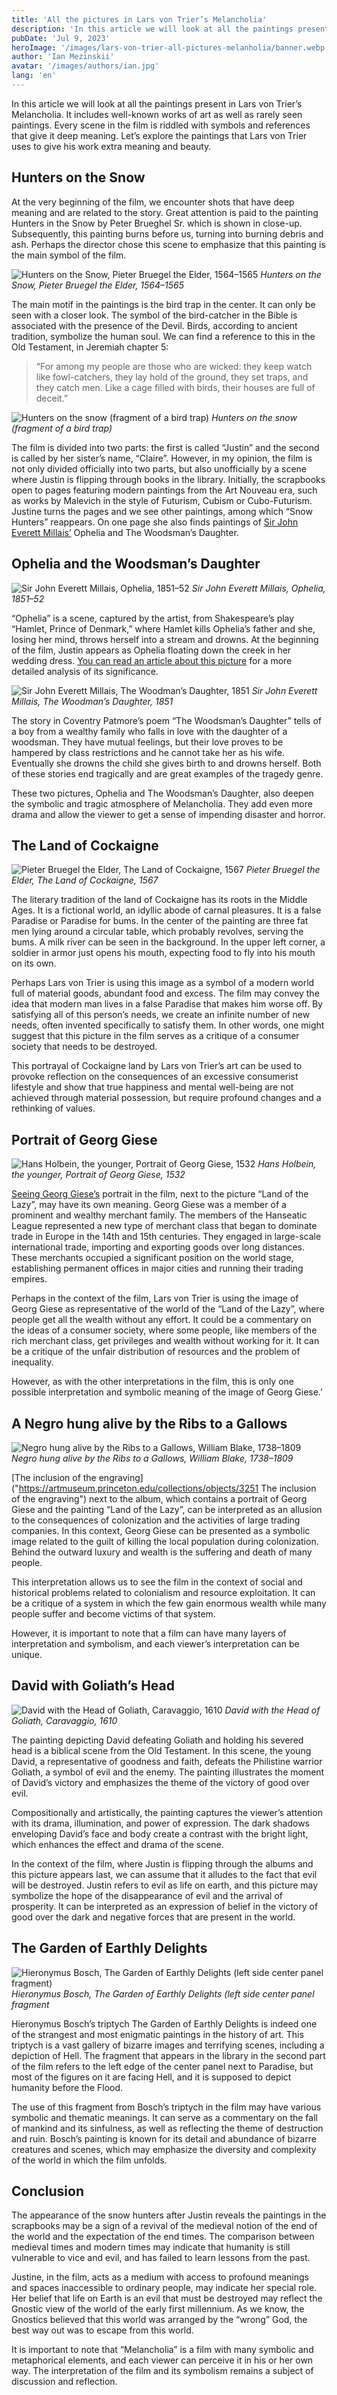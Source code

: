 ```yaml
---
title: 'All the pictures in Lars von Trier’s Melancholia'
description: 'In this article we will look at all the paintings present in Lars von Trier’s Melancholia.'
pubDate: 'Jul 9, 2023'
heroImage: '/images/lars-von-trier-all-pictures-melanholia/banner.webp'
author: 'Ian Mezinskii'
avatar: '/images/authors/ian.jpg'
lang: 'en'
---
```


In this article we will look at all the paintings present in Lars von Trier’s Melancholia. It includes well-known works of art as well as rarely seen paintings. Every scene in the film is riddled with symbols and references that give it deep meaning. Let’s explore the paintings that Lars von Trier uses to give his work extra meaning and beauty.

## Hunters on the Snow

At the very beginning of the film, we encounter shots that have deep meaning and are related to the story. Great attention is paid to the painting Hunters in the Snow by Peter Brueghel Sr. which is shown in close-up. Subsequently, this painting burns before us, turning into burning debris and ash. Perhaps the director chose this scene to emphasize that this painting is the main symbol of the film.

![Hunters on the Snow, Pieter Bruegel the Elder, 1564–1565](/images/lars-von-trier-all-pictures-melanholia/hunters_on_snow.webp)
*Hunters on the Snow, Pieter Bruegel the Elder, 1564–1565*

The main motif in the paintings is the bird trap in the center. It can only be seen with a closer look. The symbol of the bird-catcher in the Bible is associated with the presence of the Devil. Birds, according to ancient tradition, symbolize the human soul. We can find a reference to this in the Old Testament, in Jeremiah chapter 5:

>“For among my people are those who are wicked: they keep watch like fowl-catchers, they lay hold of the ground, they set traps, and they catch men. Like a cage filled with birds, their houses are full of deceit.”

![Hunters on the snow (fragment of a bird trap)](/images/lars-von-trier-all-pictures-melanholia/trap.webp)
*Hunters on the snow (fragment of a bird trap)*

The film is divided into two parts: the first is called “Justin” and the second is called by her sister’s name, “Claire”. However, in my opinion, the film is not only divided officially into two parts, but also unofficially by a scene where Justin is flipping through books in the library. Initially, the scrapbooks open to pages featuring modern paintings from the Art Nouveau era, such as works by Malevich in the style of Futurism, Cubism or Cubo-Futurism. Justine turns the pages and we see other paintings, among which “Snow Hunters” reappears. On one page she also finds paintings of [Sir John Everett Millais’](https://en.wikipedia.org/wiki/John_Everett_Millais "Sir John Everett Millais’") Ophelia and The Woodsman’s Daughter.

## Ophelia and the Woodsman’s Daughter

![Sir John Everett Millais, Ophelia, 1851–52](/images/lars-von-trier-all-pictures-melanholia/ophelia.webp)
*Sir John Everett Millais, Ophelia, 1851–52*

“Ophelia” is a scene, captured by the artist, from Shakespeare’s play “Hamlet, Prince of Denmark,” where Hamlet kills Ophelia’s father and she, losing her mind, throws herself into a stream and drowns. At the beginning of the film, Justin appears as Ophelia floating down the creek in her wedding dress. [You can read an article about this picture](https://smarthistory.org/millais-ophelia/ "You can read an article about this picture") for a more detailed analysis of its significance.

![Sir John Everett Millais, The Woodman’s Daughter, 1851](/images/lars-von-trier-all-pictures-melanholia/dauther.webp)
*Sir John Everett Millais, The Woodman’s Daughter, 1851*

The story in Coventry Patmore’s poem “The Woodsman’s Daughter” tells of a boy from a wealthy family who falls in love with the daughter of a woodsman. They have mutual feelings, but their love proves to be hampered by class restrictions and he cannot take her as his wife. Eventually she drowns the child she gives birth to and drowns herself. Both of these stories end tragically and are great examples of the tragedy genre.

These two pictures, Ophelia and The Woodsman’s Daughter, also deepen the symbolic and tragic atmosphere of Melancholia. They add even more drama and allow the viewer to get a sense of impending disaster and horror.

## The Land of Cockaigne

![Pieter Bruegel the Elder, The Land of Cockaigne, 1567](/images/lars-von-trier-all-pictures-melanholia/land.webp)
*Pieter Bruegel the Elder, The Land of Cockaigne, 1567*

The literary tradition of the land of Cockaigne has its roots in the Middle Ages. It is a fictional world, an idyllic abode of carnal pleasures. It is a false Paradise or Paradise for bums. In the center of the painting are three fat men lying around a circular table, which probably revolves, serving the bums. A milk river can be seen in the background. In the upper left corner, a soldier in armor just opens his mouth, expecting food to fly into his mouth on its own.

Perhaps Lars von Trier is using this image as a symbol of a modern world full of material goods, abundant food and excess. The film may convey the idea that modern man lives in a false Paradise that makes him worse off. By satisfying all of this person’s needs, we create an infinite number of new needs, often invented specifically to satisfy them. In other words, one might suggest that this picture in the film serves as a critique of a consumer society that needs to be destroyed.

This portrayal of Cockaigne land by Lars von Trier’s art can be used to provoke reflection on the consequences of an excessive consumerist lifestyle and show that true happiness and mental well-being are not achieved through material possession, but require profound changes and a rethinking of values.

## Portrait of Georg Giese

![Hans Holbein, the younger, Portrait of Georg Giese, 1532](/images/lars-von-trier-all-pictures-melanholia/giese.webp)
*Hans Holbein, the younger, Portrait of Georg Giese, 1532*

[Seeing Georg Giese’s](https://en.wikipedia.org/wiki/Portrait_of_Georg_Giese "Seeing Georg Giese’s") portrait in the film, next to the picture “Land of the Lazy”, may have its own meaning. Georg Giese was a member of a prominent and wealthy merchant family. The members of the Hanseatic League represented a new type of merchant class that began to dominate trade in Europe in the 14th and 15th centuries. They engaged in large-scale international trade, importing and exporting goods over long distances. These merchants occupied a significant position on the world stage, establishing permanent offices in major cities and running their trading empires.

Perhaps in the context of the film, Lars von Trier is using the image of Georg Giese as representative of the world of the “Land of the Lazy”, where people get all the wealth without any effort. It could be a commentary on the ideas of a consumer society, where some people, like members of the rich merchant class, get privileges and wealth without working for it. It can be a critique of the unfair distribution of resources and the problem of inequality.

However, as with the other interpretations in the film, this is only one possible interpretation and symbolic meaning of the image of Georg Giese.’

## A Negro hung alive by the Ribs to a Gallows

![Negro hung alive by the Ribs to a Gallows, William Blake, 1738–1809](/images/lars-von-trier-all-pictures-melanholia/negro.webp)
*Negro hung alive by the Ribs to a Gallows, William Blake, 1738–1809*

[The inclusion of the engraving]("https://artmuseum.princeton.edu/collections/objects/3251 The inclusion of the engraving") next to the album, which contains a portrait of Georg Giese and the painting “Land of the Lazy”, can be interpreted as an allusion to the consequences of colonization and the activities of large trading companies. In this context, Georg Giese can be presented as a symbolic image related to the guilt of killing the local population during colonization. Behind the outward luxury and wealth is the suffering and death of many people.

This interpretation allows us to see the film in the context of social and historical problems related to colonialism and resource exploitation. It can be a critique of a system in which the few gain enormous wealth while many people suffer and become victims of that system.

However, it is important to note that a film can have many layers of interpretation and symbolism, and each viewer’s interpretation can be unique.

## David with Goliath’s Head

![David with the Head of Goliath, Caravaggio, 1610](/images/lars-von-trier-all-pictures-melanholia/david.webp)
*David with the Head of Goliath, Caravaggio, 1610*

The painting depicting David defeating Goliath and holding his severed head is a biblical scene from the Old Testament. In this scene, the young David, a representative of goodness and faith, defeats the Philistine warrior Goliath, a symbol of evil and the enemy. The painting illustrates the moment of David’s victory and emphasizes the theme of the victory of good over evil.

Compositionally and artistically, the painting captures the viewer’s attention with its drama, illumination, and power of expression. The dark shadows enveloping David’s face and body create a contrast with the bright light, which enhances the effect and drama of the scene.

In the context of the film, where Justin is flipping through the albums and this picture appears last, we can assume that it alludes to the fact that evil will be destroyed. Justin refers to evil as life on earth, and this picture may symbolize the hope of the disappearance of evil and the arrival of prosperity. It can be interpreted as an expression of belief in the victory of good over the dark and negative forces that are present in the world.

## The Garden of Earthly Delights

![Hieronymus Bosch, The Garden of Earthly Delights (left side center panel fragment)](/images/lars-von-trier-all-pictures-melanholia/garden.webp)
*Hieronymus Bosch, The Garden of Earthly Delights (left side center panel fragment*

Hieronymus Bosch’s triptych The Garden of Earthly Delights is indeed one of the strangest and most enigmatic paintings in the history of art. This triptych is a vast gallery of bizarre images and terrifying scenes, including a depiction of Hell. The fragment that appears in the library in the second part of the film refers to the left edge of the center panel next to Paradise, but most of the figures on it are facing Hell, and it is supposed to depict humanity before the Flood.

The use of this fragment from Bosch’s triptych in the film may have various symbolic and thematic meanings. It can serve as a commentary on the fall of mankind and its sinfulness, as well as reflecting the theme of destruction and ruin. Bosch’s painting is known for its detail and abundance of bizarre creatures and scenes, which may emphasize the diversity and complexity of the world in which the film unfolds.

## Conclusion

The appearance of the snow hunters after Justin reveals the paintings in the scrapbooks may be a sign of a revival of the medieval notion of the end of the world and the expectation of the end times. The comparison between medieval times and modern times may indicate that humanity is still vulnerable to vice and evil, and has failed to learn lessons from the past.

Justine, in the film, acts as a medium with access to profound meanings and spaces inaccessible to ordinary people, may indicate her special role. Her belief that life on Earth is an evil that must be destroyed may reflect the Gnostic view of the world of the early first millennium. As we know, the Gnostics believed that this world was arranged by the “wrong” God, the best way out was to escape from this world.

It is important to note that “Melancholia” is a film with many symbolic and metaphorical elements, and each viewer can perceive it in his or her own way. The interpretation of the film and its symbolism remains a subject of discussion and reflection.
